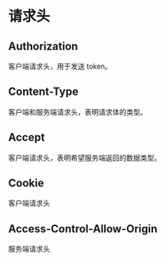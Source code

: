 
# 请求头

## Authorization

客户端请求头，用于发送 token。

## Content-Type

客户端和服务端请求头，表明请求体的类型。

## Accept

客户端请求头，表明希望服务端返回的数据类型。

## Cookie

客户端请求头

## Access-Control-Allow-Origin

服务端请求头
